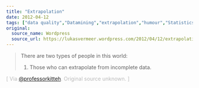 ```yaml
---
title: "Extrapolation"
date: 2012-04-12
tags: ["data quality","Datamining","extrapolation","humour","Statistics"]
original:
  source_name: Wordpress
  source_url: https://lukasvermeer.wordpress.com/2012/04/12/extrapolation/
---
```


> There are two types of people in this world:> 
> 
> 1.  Those who can extrapolate from incomplete data.

<span style="color:#bbb;">[ Via [@professorkitteh](https://twitter.com/#!/professorkitteh/status/190231520215183361). Original source unknown. ]</span>